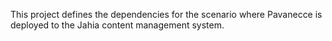 This project defines the dependencies for the scenario where Pavanecce is deployed to the Jahia content management system.